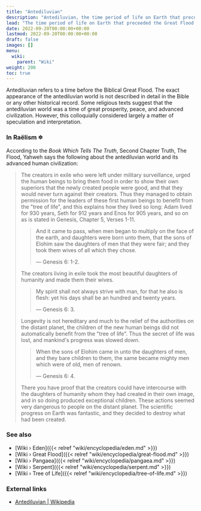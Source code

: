 ```yaml
---
title: "Antediluvian"
description: "Antediluvian, the time period of life on Earth that preceeded the Great Flood. More specifically, the antediluvian period refers to a state of the world where human civilization had made great technological progress and have produced offsprings with a group of Elohims that had been banished to remain on Earth."
lead: "The time period of life on Earth that preceeded the Great Flood. More specifically, the antediluvian period refers to a state of the world where human civilization had made great technological progress and have produced offsprings with a group of Elohims that had been banished to remain on Earth."
date: 2022-09-20T00:00:00+00:00
lastmod: 2022-09-20T00:00:00+00:00
draft: false
images: []
menu:
  wiki:
    parent: "Wiki"
weight: 200
toc: true
---
```


Antediluvian refers to a time before the Biblical Great Flood. The exact appearance of the antediluvian world is not described in detail in the Bible or any other historical record. Some religious texts suggest that the antediluvian world was a time of great prosperity, peace, and advanced civilization. However, this colloquially considered largely a matter of speculation and interpretation.

### In Raëlism 🔯

According to the _Book Which Tells The Truth_, Second Chapter Truth, The Flood, Yahweh says the following about the antediluvian world and its advanced human civilization:

> The creators in exile who were left under military surveillance, urged the human beings to bring them food in order to show their own superiors that the newly created people were good, and that they would never turn against their creators. Thus they managed to obtain permission for the leaders of these first human beings to benefit from the "tree of life", and this explains how they lived so long: Adam lived for 930 years, Seth for 912 years and Enos for 905 years, and so on as is stated in Genesis, Chapter 5, Verses 1-11.
>
>> And it came to pass, when men began to multiply on the face of the earth, and daughters were born unto them, that the sons of Elohim saw the daughters of men that they were fair; and they took them wives of all which they chose.
>>
>> — Genesis 6: 1-2.
>
> The creators living in exile took the most beautiful daughters of humanity and made them their wives.
>
>> My spirit shall not always strive with man, for that he also is flesh: yet his days shall be an hundred and twenty years.
>>
>> — Genesis 6: 3.
>
> Longevity is not hereditary and much to the relief of the authorities on the distant planet, the children of the new human beings did not automatically benefit from the "tree of life". Thus the secret of life was lost, and mankind's progress was slowed down.
>
>> When the sons of Elohim came in unto the daughters of men, and they bare children to them, the same became mighty men which were of old, men of renown.
>>
>> — Genesis 6: 4.
>
> There you have proof that the creators could have intercourse with the daughters of humanity whom they had created in their own image, and in so doing produced exceptional children. These actions seemed very dangerous to people on the distant planet. The scientific progress on Earth was fantastic, and they decided to destroy what had been created.

### See also

- [Wiki › Eden]({{< relref "wiki/encyclopedia/eden.md" >}})
- [Wiki › Great Flood]({{< relref "wiki/encyclopedia/great-flood.md" >}})
- [Wiki › Pangaea]({{< relref "wiki/encyclopedia/pangaea.md" >}})
- [Wiki › Serpent]({{< relref "wiki/encyclopedia/serpent.md" >}})
- [Wiki › Tree of Life]({{< relref "wiki/encyclopedia/tree-of-life.md" >}})

### External links

- [Antediluvian | Wikipedia](https://en.wikipedia.org/wiki/Antediluvian)
